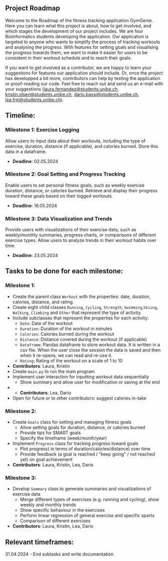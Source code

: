 ## Project Roadmap

Welcome to the Roadmap of the fitness tracking application GymGenie. Here you can learn what this project is about, how to get involved, and which stages the development of our project includes.
We are four Bioinformatics students developing the application. Our application is targeted to anyone who wants to simplify the process of tracking workouts and analysing the progress. With features for setting goals and visualising the progress towards them, we want to make it easier for users to be consistent in their workout schedule and to reach their goals.

If you want to get involved as a contributor, we are happy to learn your suggestions for features our application should include. Or, once the project has developped a bit more, contributors can help by testing the application or proof-reading our code.  Feel free to reach out and send us an e-mail with your suggestions (laura.fernandez@students.unibe.ch, kristin.olsen@students.unibe.ch, dario.bassi@students.unibe.ch, lea.frei@students.unibe.ch).

## Timeline:

### Milestone 1: Exercise Logging
Allow users to input data about their workouts, including the type of exercise, duration, distance (if applicable), and calories burned. Store this data in a dataframe.
- **Deadline**: 02.05.2024

### Milestone 2: Goal Setting and Progress Tracking
Enable users to set personal fitness goals, such as weekly exercise duration, distance, or calories burned. Retrieve and display their progress toward these goals based on their logged workouts.
- **Deadline**: 16.05.2024

### Milestone 3: Data Visualization and Trends
Provide users with visualizations of their exercise data, such as weekly/monthly summaries, progress charts, or comparisons of different exercise types. Allow users to analyze trends in their workout habits over time.
- **Deadline**: 23.05.2024

## Tasks to be done for each milestone:

### Milestone 1:

- Create the parent class `Workout` with the properties: date, duration, calories, distance, and rating.
- Create eight child classes `Running`, `Cycling`, `Strength`, `Swimming`,`Skiing`, `Walking`, `Climbing` and `Other` that represent the type of activity.
- Include subclasses that represent the properties for each activity:
    - `Date`: Date of the workout
    - `Duration`: Duration of the workout in minutes
    - `Calories`: Calories burned during the workout
    - `Distance`: Distance covered during the workout (if applicable)
    - `Dataframe`: Pandas dataframe to store workout data. 
                  It is written in a csv file. When the user close the session the data is saved and then when it re-opens, we can read and re-use it.
    - `Rating`: Rating of the workout on a scale of 1 to 10
- **Contributors**: Laura, Kristin
- Create `main.py` to run the main program 
- Implement user interaction for inputting workout data sequentially
  - Show summary and allow user for modification or saving at the end
- - **Contributors**: Lea, Dario
- Open for future or to other contributors: suggest calories in-take


### Milestone 2:
- Create `Goals` class for setting and managing fitness goals
  - Allow setting goals for duration, distance, or calories burned 
  - Provide tips for SMART goals
  - Specify the timeframe (week/month/year)
- Implement `Progress` class for tracking progress toward goals
  - Plot progress( in terms of duration/calories/distance) over time 
  - Provide feedback (a goal is reached / "keep going" / not reached yet) on goal achievement
- **Contributors**: Laura, Kristin, Lea, Dario

### Milestone 3:
- Develop `Summary` class to generate summaries and visualizations of exercise data
  - Merge different types of exercises (e.g. running and cycling), show weekly and monthly trends
  - Show specific behaviour in the exercises
  - Perform linear regression of general exercise and specific sports
  - Comparison of different exercises
- **Contributors**: Laura, Kristin, Lea, Dario

## Relevant timeframes:
31.04.2024 - End subtasks and write documentation





